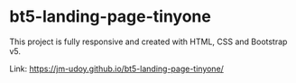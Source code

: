 # bt5-landing-page-tinyone
This project is fully responsive and created with HTML, CSS and Bootstrap v5.

Link: https://jm-udoy.github.io/bt5-landing-page-tinyone/
